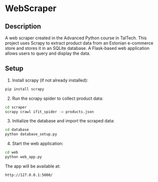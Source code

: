 # WebScraper

## Description

A web scraper created in the Advanced Python course in TalTech. This project uses Scrapy to extract product data from an Estonian e-commerce store and stores it in an SQLite database. A Flask-based web application allows users to query and display the data.

## Setup

1. Install scrapy (if not already installed):
```bash
pip install scrapy
```
2. Run the scrapy spider to collect product data:
```bash
cd scraper
scrapy crawl ifit_spider -o products.json
```
3. Initialize the database and import the scraped data:
```bash
cd database
python database_setup.py
```
4. Start the web application:
```bash
cd web
python web_app.py
```
The app will be available at:
```bash
http://127.0.0.1:5000/
```
